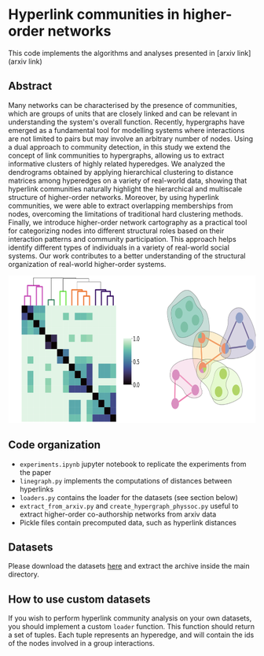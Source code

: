 # Hyperlink communities in higher-order networks

This code implements the algorithms and analyses presented in [arxiv link](arxiv link)

## Abstract

Many networks can be characterised by the presence of communities, which are groups of units that are closely linked and can be relevant in understanding the system's overall function. Recently, hypergraphs have emerged as a fundamental tool for modelling systems where interactions are not limited to pairs but may involve an arbitrary number of nodes. Using a dual approach to community detection, in this study we extend the concept of link communities to hypergraphs, allowing us to extract  informative clusters of highly related hyperedges. We analyzed the dendrograms obtained by applying hierarchical clustering to distance matrices among hyperedges on a variety of real-world data, showing that hyperlink communities naturally highlight the hierarchical and multiscale structure of higher-order networks. Moreover, by using hyperlink communities, we were able to extract overlapping memberships from nodes, overcoming the limitations of traditional hard clustering methods. Finally, we introduce higher-order network cartography as a practical tool for categorizing nodes into different structural roles based on their interaction patterns and community participation. This approach helps identify different types of individuals in a variety of real-world social systems. Our work contributes to a better understanding of the structural organization of real-world higher-order systems.

<img src="https://github.com/FraLotito/hyperlink-communities/blob/main/cover.png" data-canonical-src="https://github.com/FraLotito/hyperlink-communities/blob/main/cover.png" width="700" height="300" />

## Code organization
* ```experiments.ipynb``` jupyter notebook to replicate the experiments from the paper
* ```linegraph.py``` implements the computations of distances between hyperlinks
* ```loaders.py``` contains the loader for the datasets (see section below)
* ```extract_from_arxiv.py``` and ```create_hypergraph_physsoc.py``` useful to extract higher-order co-authorship networks from arxiv data
* Pickle files contain precomputed data, such as hyperlink distances 

## Datasets
Please download the datasets [here](https://drive.google.com/drive/folders/1vwdkiEcRoAjazXBI4iaoDlFo5HYUleQ5?usp=sharing) and extract the archive inside the main directory.

## How to use custom datasets
If you wish to perform hyperlink community analysis on your own datasets, you should implement a custom ```loader``` function. This function should return a set of tuples. Each tuple represents an hyperedge, and will contain the ids of the nodes involved in a group interactions.  


